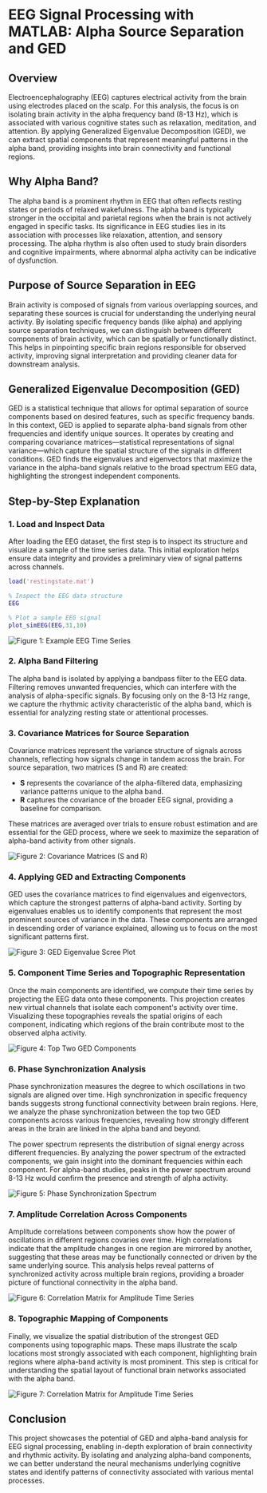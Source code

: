 # EEG Signal Processing with MATLAB: Alpha Source Separation and GED

## Overview

Electroencephalography (EEG) captures electrical activity from the brain using electrodes placed on the scalp. For this analysis, the focus is on isolating brain activity in the alpha frequency band (8-13 Hz), which is associated with various cognitive states such as relaxation, meditation, and attention. By applying Generalized Eigenvalue Decomposition (GED), we can extract spatial components that represent meaningful patterns in the alpha band, providing insights into brain connectivity and functional regions.

## Why Alpha Band?

The alpha band is a prominent rhythm in EEG that often reflects resting states or periods of relaxed wakefulness. The alpha band is typically stronger in the occipital and parietal regions when the brain is not actively engaged in specific tasks. Its significance in EEG studies lies in its association with processes like relaxation, attention, and sensory processing. The alpha rhythm is also often used to study brain disorders and cognitive impairments, where abnormal alpha activity can be indicative of dysfunction.

## Purpose of Source Separation in EEG

Brain activity is composed of signals from various overlapping sources, and separating these sources is crucial for understanding the underlying neural activity. By isolating specific frequency bands (like alpha) and applying source separation techniques, we can distinguish between different components of brain activity, which can be spatially or functionally distinct. This helps in pinpointing specific brain regions responsible for observed activity, improving signal interpretation and providing cleaner data for downstream analysis.

## Generalized Eigenvalue Decomposition (GED)

GED is a statistical technique that allows for optimal separation of source components based on desired features, such as specific frequency bands. In this context, GED is applied to separate alpha-band signals from other frequencies and identify unique sources. It operates by creating and comparing covariance matrices—statistical representations of signal variance—which capture the spatial structure of the signals in different conditions. GED finds the eigenvalues and eigenvectors that maximize the variance in the alpha-band signals relative to the broad spectrum EEG data, highlighting the strongest independent components.

## Step-by-Step Explanation

### 1. Load and Inspect Data

After loading the EEG dataset, the first step is to inspect its structure and visualize a sample of the time series data. This initial exploration helps ensure data integrity and provides a preliminary view of signal patterns across channels.
 

```matlab
load('restingstate.mat')

% Inspect the EEG data structure
EEG

% Plot a sample EEG signal
plot_simEEG(EEG,31,10)
```
![Figure 1: Example EEG Time Series](images/EEG_Time_Series.png)
### 2. Alpha Band Filtering

The alpha band is isolated by applying a bandpass filter to the EEG data. Filtering removes unwanted frequencies, which can interfere with the analysis of alpha-specific signals. By focusing only on the 8-13 Hz range, we capture the rhythmic activity characteristic of the alpha band, which is essential for analyzing resting state or attentional processes.


### 3. Covariance Matrices for Source Separation

Covariance matrices represent the variance structure of signals across channels, reflecting how signals change in tandem across the brain. For source separation, two matrices (S and R) are created:
- **S** represents the covariance of the alpha-filtered data, emphasizing variance patterns unique to the alpha band.
- **R** captures the covariance of the broader EEG signal, providing a baseline for comparison.

These matrices are averaged over trials to ensure robust estimation and are essential for the GED process, where we seek to maximize the separation of alpha-band activity from other signals.


![Figure 2: Covariance Matrices (S and R)](images/S_R.png)

### 4. Applying GED and Extracting Components

GED uses the covariance matrices to find eigenvalues and eigenvectors, which capture the strongest patterns of alpha-band activity. Sorting by eigenvalues enables us to identify components that represent the most prominent sources of variance in the data. These components are arranged in descending order of variance explained, allowing us to focus on the most significant patterns first.


![Figure 3: GED Eigenvalue Scree Plot](images/scree.png)


### 5. Component Time Series and Topographic Representation

Once the main components are identified, we compute their time series by projecting the EEG data onto these components. This projection creates new virtual channels that isolate each component's activity over time. Visualizing these topographies reveals the spatial origins of each component, indicating which regions of the brain contribute most to the observed alpha activity.


![Figure 4: Top Two GED Components](images/GED.png)

### 6. Phase Synchronization Analysis

Phase synchronization measures the degree to which oscillations in two signals are aligned over time. High synchronization in specific frequency bands suggests strong functional connectivity between brain regions. Here, we analyze the phase synchronization between the top two GED components across various frequencies, revealing how strongly different areas in the brain are linked in the alpha band and beyond.

The power spectrum represents the distribution of signal energy across different frequencies. By analyzing the power spectrum of the extracted components, we gain insight into the dominant frequencies within each component. For alpha-band studies, peaks in the power spectrum around 8-13 Hz would confirm the presence and strength of alpha activity.

![Figure 5: Phase Synchronization Spectrum](images/Phase.png)

### 7. Amplitude Correlation Across Components

Amplitude correlations between components show how the power of oscillations in different regions covaries over time. High correlations indicate that the amplitude changes in one region are mirrored by another, suggesting that these areas may be functionally connected or driven by the same underlying source. This analysis helps reveal patterns of synchronized activity across multiple brain regions, providing a broader picture of functional connectivity in the alpha band.


![Figure 6: Correlation Matrix for Amplitude Time Series](images/Correlation.png)



### 8. Topographic Mapping of Components

Finally, we visualize the spatial distribution of the strongest GED components using topographic maps. These maps illustrate the scalp locations most strongly associated with each component, highlighting brain regions where alpha-band activity is most prominent. This step is critical for understanding the spatial layout of functional brain networks associated with the alpha band.

![Figure 7: Correlation Matrix for Amplitude Time Series](images/8_components.png)

## Conclusion
This project showcases the potential of GED and alpha-band analysis for EEG signal processing, enabling in-depth exploration of brain connectivity and rhythmic activity. By isolating and analyzing alpha-band components, we can better understand the neural mechanisms underlying cognitive states and identify patterns of connectivity associated with various mental processes.




